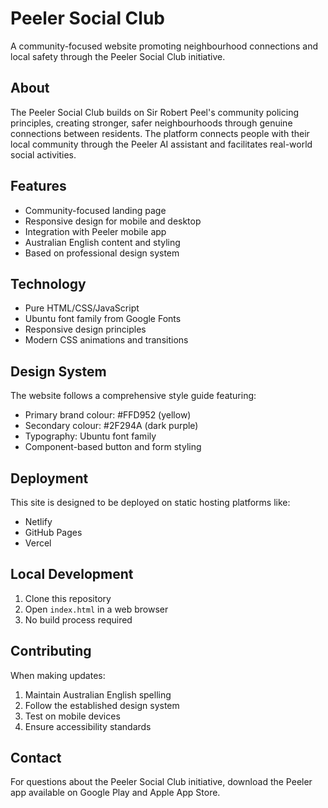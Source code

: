 # Peeler Social Club

A community-focused website promoting neighbourhood connections and local safety through the Peeler Social Club initiative.

## About

The Peeler Social Club builds on Sir Robert Peel's community policing principles, creating stronger, safer neighbourhoods through genuine connections between residents. The platform connects people with their local community through the Peeler AI assistant and facilitates real-world social activities.

## Features

- Community-focused landing page
- Responsive design for mobile and desktop
- Integration with Peeler mobile app
- Australian English content and styling
- Based on professional design system

## Technology

- Pure HTML/CSS/JavaScript
- Ubuntu font family from Google Fonts
- Responsive design principles
- Modern CSS animations and transitions

## Design System

The website follows a comprehensive style guide featuring:
- Primary brand colour: #FFD952 (yellow)
- Secondary colour: #2F294A (dark purple)
- Typography: Ubuntu font family
- Component-based button and form styling

## Deployment

This site is designed to be deployed on static hosting platforms like:
- Netlify
- GitHub Pages
- Vercel

## Local Development

1. Clone this repository
2. Open `index.html` in a web browser
3. No build process required

## Contributing

When making updates:
1. Maintain Australian English spelling
2. Follow the established design system
3. Test on mobile devices
4. Ensure accessibility standards

## Contact

For questions about the Peeler Social Club initiative, download the Peeler app available on Google Play and Apple App Store.
